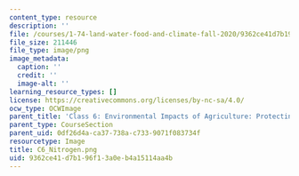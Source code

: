 ```yaml
---
content_type: resource
description: ''
file: /courses/1-74-land-water-food-and-climate-fall-2020/9362ce41d7b196f13a0eb4a15114aa4b_C6_Nitrogen.png
file_size: 211446
file_type: image/png
image_metadata:
  caption: ''
  credit: ''
  image-alt: ''
learning_resource_types: []
license: https://creativecommons.org/licenses/by-nc-sa/4.0/
ocw_type: OCWImage
parent_title: 'Class 6: Environmental Impacts of Agriculture: Protecting Natural Resources'
parent_type: CourseSection
parent_uid: 0df26d4a-ca37-738a-c733-9071f083734f
resourcetype: Image
title: C6_Nitrogen.png
uid: 9362ce41-d7b1-96f1-3a0e-b4a15114aa4b
---
```

